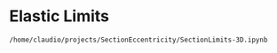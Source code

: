 # Elastic Limits

```{.include}
/home/claudio/projects/SectionEccentricity/SectionLimits-3D.ipynb
```

